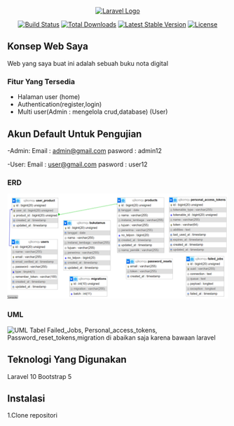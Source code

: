 <p align="center"><a href="https://laravel.com" target="_blank"><img src="https://raw.githubusercontent.com/laravel/art/master/logo-lockup/5%20SVG/2%20CMYK/1%20Full%20Color/laravel-logolockup-cmyk-red.svg" width="400" alt="Laravel Logo"></a></p>

<p align="center">
<a href="https://github.com/laravel/framework/actions"><img src="https://github.com/laravel/framework/workflows/tests/badge.svg" alt="Build Status"></a>
<a href="https://packagist.org/packages/laravel/framework"><img src="https://img.shields.io/packagist/dt/laravel/framework" alt="Total Downloads"></a>
<a href="https://packagist.org/packages/laravel/framework"><img src="https://img.shields.io/packagist/v/laravel/framework" alt="Latest Stable Version"></a>
<a href="https://packagist.org/packages/laravel/framework"><img src="https://img.shields.io/packagist/l/laravel/framework" alt="License"></a>
</p>

## Konsep Web Saya

Web yang saya buat ini adalah sebuah buku nota digital


### Fitur Yang Tersedia


- Halaman user (home)
- Authentication(register,login)
- Multi user(Admin : mengelola crud,database) (User)

## Akun Default Untuk Pengujian

-Admin:
    Email : admin@gmail.com
    pasword : admin12

 -User:
     Email : user@gmail.com
     pasword : user12
     


### ERD
![ERD](https://raw.githubusercontent.com/ambel77777/UjikomAmbel/refs/heads/main/erdMel.png)

### UML
![UML](https://github.com/(namauser)/(namarepo)/blob/main/uml.png.png)
Tabel Failed_Jobs,
Personal_access_tokens,
Password_reset_tokens,migration di abaikan saja karena bawaan laravel
## Teknologi Yang Digunakan
Laravel 10
Bootstrap 5

## Instalasi

1.Clone repositori
